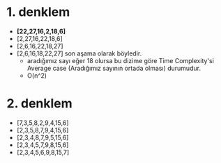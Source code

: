 # 1. denklem 



- **[22,27,16,2,18,6]**
- [2,27,16,22,18,6]
- [2,6,16,22,18,27]
- [2,6,16,18,22,27] son aşama olarak böyledir.
  - aradığımız sayı eğer 18 olursa bu dizime göre Time Complexity'si Average case (Aradığımız sayının ortada olması) durumudur.
  - O(n^2)



# 2. denklem

- [7,3,5,8,2,9,4,15,6]
- [2,3,5,8,7,9,4,15,6]
- [2,3,4,8,7,9,5,15,6]
- [2,3,4,5,7,9,8,15,6]
- [2,3,4,5,6,9,8,15,7]